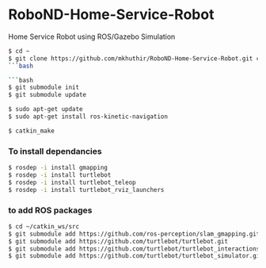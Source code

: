 # RoboND-Home-Service-Robot
Home Service Robot using ROS/Gazebo Simulation



```bash
$ cd ~
$ git clone https://github.com/mkhuthir/RoboND-Home-Service-Robot.git catkin_ws
```bash

```bash
$ git submodule init
$ git submodule update
```

```bash
$ sudo apt-get update
$ sudo apt-get install ros-kinetic-navigation
```

```bash
$ catkin_make
```

### To install dependancies
```bash
$ rosdep -i install gmapping
$ rosdep -i install turtlebot
$ rosdep -i install turtlebot_teleop
$ rosdep -i install turtlebot_rviz_launchers
```




### to add ROS packages

```bash
$ cd ~/catkin_ws/src
$ git submodule add https://github.com/ros-perception/slam_gmapping.git
$ git submodule add https://github.com/turtlebot/turtlebot.git
$ git submodule add https://github.com/turtlebot/turtlebot_interactions.git
$ git submodule add https://github.com/turtlebot/turtlebot_simulator.git
```

